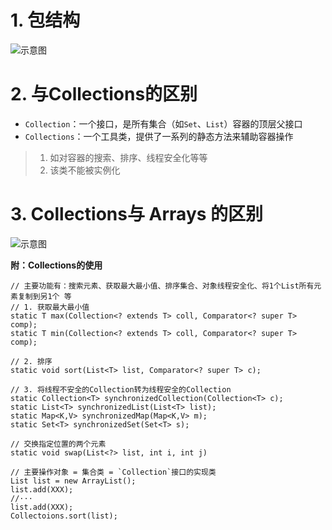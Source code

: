 # 1. 包结构
![示意图](http://upload-images.jianshu.io/upload_images/944365-16c9eaa2007a1fd5.png?imageMogr2/auto-orient/strip%7CimageView2/2/w/1240)


# 2. 与Collections的区别
- `Collection`：一个接口，是所有集合（如`Set`、`List`）容器的顶层父接口
- `Collections`：一个工具类，提供了一系列的静态方法来辅助容器操作

>1. 如对容器的搜索、排序、线程安全化等等
>2. 该类不能被实例化


# 3. Collections与 Arrays 的区别
![示意图](http://upload-images.jianshu.io/upload_images/944365-ffdeaf01bcec1d5e.png?imageMogr2/auto-orient/strip%7CimageView2/2/w/1240)


**附：Collections的使用**

```
// 主要功能有：搜索元素、获取最大最小值、排序集合、对象线程安全化、将1个List所有元素复制到另1个 等
// 1. 获取最大最小值
static T max(Collection<? extends T> coll, Comparator<? super T> comp); 
static T min(Collection<? extends T> coll, Comparator<? super T> comp); 

// 2. 排序 
static void sort(List<T> list, Comparator<? super T> c); 

// 3. 将线程不安全的Collection转为线程安全的Collection 
static Collection<T> synchronizedCollection(Collection<T> c); 
static List<T> synchronizedList(List<T> list); 
static Map<K,V> synchronizedMap(Map<K,V> m); 
static Set<T> synchronizedSet(Set<T> s);

// 交换指定位置的两个元素 
static void swap(List<?> list, int i, int j) 

// 主要操作对象 = 集合类 = `Collection`接口的实现类
List list = new ArrayList(); 
list.add(XXX); 
//··· 
list.add(XXX); 
Collectoions.sort(list);
```
